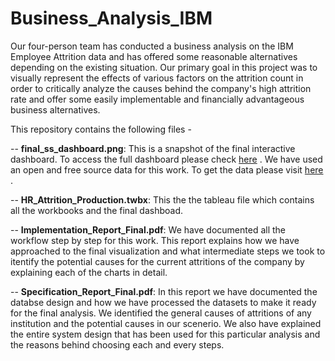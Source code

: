 # Business_Analysis_IBM
Our four-person team has conducted a business analysis on the IBM Employee Attrition data and has offered some reasonable alternatives depending on the existing situation. Our primary goal in this project was to visually represent the effects of various factors on the attrition count in order to critically analyze the causes behind the company's high attrition rate and offer some easily implementable and financially advantageous business alternatives.  

This repository contains the following files -

-- **final_ss_dashboard.png**: This is a snapshot of the final interactive dashboard. To access the full dashboard please check [here](https://public.tableau.com/app/profile/srijon.datta/viz/HR_Attrition_Production_IBM/LandingPage) . We have used an open and free source data for this work. To get the data please visit [here](https://www.kaggle.com/datasets/adesojialu/ibmhranalyticsattritiondataset) .

-- **HR_Attrition_Production.twbx**: This the the tableau file which contains all the workbooks and the final dashboad.

-- **Implementation_Report_Final.pdf**: We have documented all the workflow step by step for this work. This report explains how we have approached to the final visualization and what intermediate steps we took to itentify the potential causes for the current attritions of the company by explaining each of the charts in detail.

-- **Specification_Report_Final.pdf**: In this report we have documented the databse design and how we have processed the datasets to make it ready for the final analysis. We identified the general causes of attritions of any institution and the potential causes in our scenerio. We also have explained the entire system design that has been used for this particular analysis and the reasons behind choosing each and every steps.
